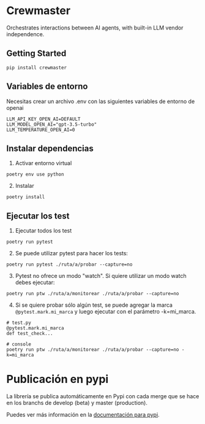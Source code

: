 # Crewmaster

Orchestrates interactions between AI agents, with built-in LLM vendor independence.

## Getting Started

```
pip install crewmaster
```

## Variables de entorno

Necesitas crear un archivo .env con las siguientes variables de entorno de openai

```
LLM_API_KEY_OPEN_AI=DEFAULT
LLM_MODEL_OPEN_AI="gpt-3.5-turbo"
LLM_TEMPERATURE_OPEN_AI=0
```

## Instalar dependencias

1. Activar entorno virtual
```
poetry env use python
```
2. Instalar
```
poetry install
```

## Ejecutar los test 

1. Ejecutar todos los test
```
poetry run pytest
```

2. Se puede utilizar pytest para hacer los tests:
```
poetry run pytest ./ruta/a/probar --capture=no
```

3. Pytest no ofrece un modo "watch".  Si quiere utilizar un modo watch debes  ejecutar:
```
poetry run ptw ./ruta/a/monitorear ./ruta/a/probar --capture=no
```

4. Si se quiere probar sólo algún test, se puede agregar la marca `@pytest.mark.mi_marca` y luego ejecutar con el parámetro -k=mi_marca.

```
# test.py
@pytest.mark.mi_marca
def test_check...

# console
poetry run ptw ./ruta/a/monitorear ./ruta/a/probar --capture=no -k=mi_marca
```

Publicación en pypi
=====

La librería se publica automáticamente en Pypi con cada merge que se hace en los branchs de develop (beta) y master (production).

Puedes ver más información en la [documentación para pypi](docs/pypi.md).